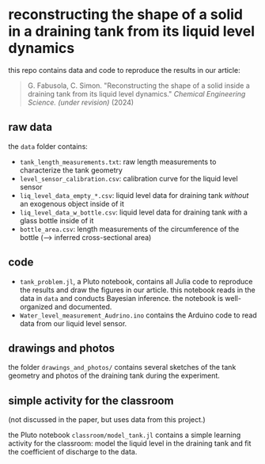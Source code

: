# reconstructing the shape of a solid in a draining tank from its liquid level dynamics

this repo contains data and code to reproduce the results in our article:
> G. Fabusola, C. Simon. "Reconstructing the shape of a solid inside a draining tank from its liquid level dynamics." _Chemical Engineering Science. (under revision)_ (2024)

## raw data

the `data` folder contains:
* `tank_length_measurements.txt`: raw length measurements to characterize the tank geometry
* `level_sensor_calibration.csv`: calibration curve for the liquid level sensor
* `liq_level_data_empty_*.csv`: liquid level data for draining tank _without_ an exogenous object inside of it
* `liq_level_data_w_bottle.csv`: liquid level data for draining tank _with_ a glass bottle inside of it
* `bottle_area.csv`: length measurements of the circumference of the bottle (--> inferred cross-sectional area)

## code

* `tank_problem.jl`, a Pluto notebook, contains all Julia code to reproduce the results and draw the figures in our article. this notebook reads in the data in `data` and conducts Bayesian inference. the notebook is well-organized and documented.
* `Water_level_measurement_Audrino.ino` contains the Arduino code to read data from our liquid level sensor.

## drawings and photos

the folder `drawings_and_photos/` contains several sketches of the tank geometry and photos of the draining tank during the experiment.

## simple activity for the classroom

(not discussed in the paper, but uses data from this project.)

the Pluto notebook `classroom/model_tank.jl` contains a simple learning activity for the classroom: model the liquid level in the draining tank and fit the coefficient of discharge to the data.
